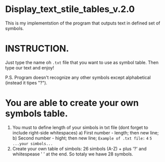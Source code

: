# Display_text_stile_tables_v.2.0
This is my implementstion of the program that outputs text in defined set of symbols.

# INSTRUCTION. 
Just type the name oh ```.txt``` file that you want to use as symbol table. 
Then type our text and enjoy! 

P.S.
Program doesn't recognize any other symbols except alphabetical (instead it tipes "?").

# You are able to create your own symbols table. 
1) You must to define length of your simbols in txt file (dont forget to include right-side whitespaces) 
  a) First number - length; then new line;
  b) Second number - hight; then new line;
  ```Example of .txt file:```
  ```4```
  ```5```
  ```...your simbols...```
2) Create your own table of simbols: 26 simbols (A-Z) + plus '?' and whiitespease ' ' at the end. So totaly we hawe 28 symbols.
